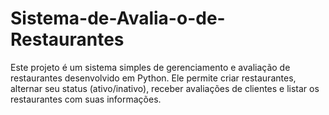 # Sistema-de-Avalia-o-de-Restaurantes
Este projeto é um sistema simples de gerenciamento e avaliação de restaurantes desenvolvido em Python. Ele permite criar restaurantes, alternar seu status (ativo/inativo), receber avaliações de clientes e listar os restaurantes com suas informações.

